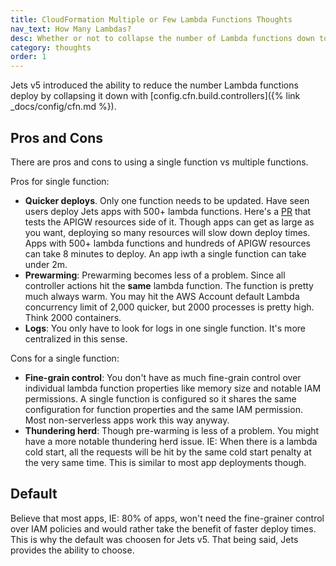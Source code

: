 ```yaml
---
title: CloudFormation Multiple or Few Lambda Functions Thoughts
nav_text: How Many Lambdas?
desc: Whether or not to collapse the number of Lambda functions down to one or have multiple Lambda functions.
category: thoughts
order: 1
---
```


Jets v5 introduced the ability to reduce the number Lambda functions deploy by collapsing it down with [config.cfn.build.controllers]({% link _docs/config/cfn.md %}).

## Pros and Cons

There are pros and cons to using a single function vs multiple functions.

Pros for single function:

* **Quicker deploys**. Only one function needs to be updated. Have seen users deploy Jets apps with 500+ lambda functions. Here's a [PR]((https://github.com/boltops-tools/jets/pull/357)) that tests the APIGW resources side of it. Though apps can get as large as you want, deploying so many resources will slow down deploy times. Apps with 500+ lambda functions and hundreds of APIGW resources can take 8 minutes to deploy. An app iwth a single function can take under 2m.
* **Prewarming**: Prewarming becomes less of a problem. Since all controller actions hit the **same** lambda function. The function is pretty much always warm. You may hit the AWS Account default Lambda concurrency limit of 2,000 quicker, but 2000 processes is pretty high. Think 2000 containers.
* **Logs**: You only have to look for logs in one single function. It's more centralized in this sense.

Cons for a single function:

* **Fine-grain control**: You don't have as much fine-grain control over individual lambda function properties like memory size and notable IAM permissions. A single function is configured so it shares the same configuration for function properties and the same IAM permission. Most non-serverless apps work this way anyway.
* **Thundering herd**: Though pre-warming is less of a problem. You might have a more notable thundering herd issue. IE: When there is a lambda cold start, all the requests will be hit by the same cold start penalty at the very same time. This is similar to most app deployments though.

## Default

Believe that most apps, IE: 80% of apps, won't need the fine-grainer control over IAM policies and would rather take the benefit of faster deploy times. This is why the default was choosen for Jets v5. That being said, Jets provides the ability to choose.
